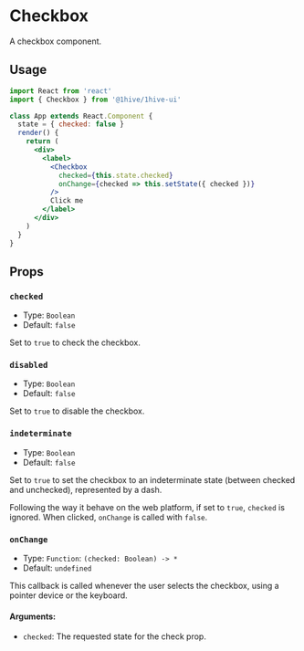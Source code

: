 # Checkbox

A checkbox component.

## Usage

```jsx
import React from 'react'
import { Checkbox } from '@1hive/1hive-ui'

class App extends React.Component {
  state = { checked: false }
  render() {
    return (
      <div>
        <label>
          <Checkbox
            checked={this.state.checked}
            onChange={checked => this.setState({ checked })}
          />
          Click me
        </label>
      </div>
    )
  }
}
```

## Props

### `checked`

- Type: `Boolean`
- Default: `false`

Set to `true` to check the checkbox.

### `disabled`

- Type: `Boolean`
- Default: `false`

Set to `true` to disable the checkbox.

### `indeterminate`

- Type: `Boolean`
- Default: `false`

Set to `true` to set the checkbox to an indeterminate state (between checked and unchecked), represented by a dash.

Following the way it behave on the web platform, if set to `true`, `checked` is ignored. When clicked, `onChange` is called with `false`.

### `onChange`

- Type: `Function`: `(checked: Boolean) -> *`
- Default: `undefined`

This callback is called whenever the user selects the checkbox, using a pointer device or the keyboard.

#### Arguments:

- `checked`: The requested state for the check prop.

